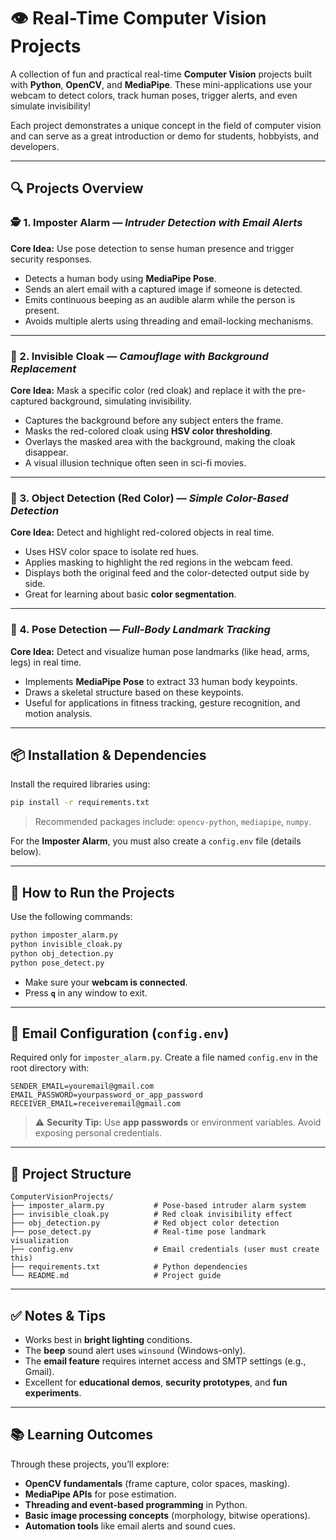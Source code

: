# 👁️ Real-Time Computer Vision Projects

A collection of fun and practical real-time **Computer Vision** projects built with **Python**, **OpenCV**, and **MediaPipe**. These mini-applications use your webcam to detect colors, track human poses, trigger alerts, and even simulate invisibility!

Each project demonstrates a unique concept in the field of computer vision and can serve as a great introduction or demo for students, hobbyists, and developers.

---

## 🔍 Projects Overview

### 🕵️ 1. Imposter Alarm — *Intruder Detection with Email Alerts*

**Core Idea:** Use pose detection to sense human presence and trigger security responses.

* Detects a human body using **MediaPipe Pose**.
* Sends an alert email with a captured image if someone is detected.
* Emits continuous beeping as an audible alarm while the person is present.
* Avoids multiple alerts using threading and email-locking mechanisms.

---

### 🧥 2. Invisible Cloak — *Camouflage with Background Replacement*

**Core Idea:** Mask a specific color (red cloak) and replace it with the pre-captured background, simulating invisibility.

* Captures the background before any subject enters the frame.
* Masks the red-colored cloak using **HSV color thresholding**.
* Overlays the masked area with the background, making the cloak disappear.
* A visual illusion technique often seen in sci-fi movies.

---

### 🔴 3. Object Detection (Red Color) — *Simple Color-Based Detection*

**Core Idea:** Detect and highlight red-colored objects in real time.

* Uses HSV color space to isolate red hues.
* Applies masking to highlight the red regions in the webcam feed.
* Displays both the original feed and the color-detected output side by side.
* Great for learning about basic **color segmentation**.

---

### 🧍 4. Pose Detection — *Full-Body Landmark Tracking*

**Core Idea:** Detect and visualize human pose landmarks (like head, arms, legs) in real time.

* Implements **MediaPipe Pose** to extract 33 human body keypoints.
* Draws a skeletal structure based on these keypoints.
* Useful for applications in fitness tracking, gesture recognition, and motion analysis.

---

## 📦 Installation & Dependencies

Install the required libraries using:

```bash
pip install -r requirements.txt
```

> Recommended packages include: `opencv-python`, `mediapipe`, `numpy`.

For the **Imposter Alarm**, you must also create a `config.env` file (details below).

---

## 🚀 How to Run the Projects

Use the following commands:

```bash
python imposter_alarm.py
python invisible_cloak.py
python obj_detection.py
python pose_detect.py
```

* Make sure your **webcam is connected**.
* Press **`q`** in any window to exit.

---

## 🔐 Email Configuration (`config.env`)

Required only for `imposter_alarm.py`. Create a file named `config.env` in the root directory with:

```
SENDER_EMAIL=youremail@gmail.com
EMAIL_PASSWORD=yourpassword_or_app_password
RECEIVER_EMAIL=receiveremail@gmail.com
```

> ⚠️ **Security Tip:** Use **app passwords** or environment variables. Avoid exposing personal credentials.

---

## 📁 Project Structure

```
ComputerVisionProjects/
├── imposter_alarm.py           # Pose-based intruder alarm system
├── invisible_cloak.py          # Red cloak invisibility effect
├── obj_detection.py            # Red object color detection
├── pose_detect.py              # Real-time pose landmark visualization
├── config.env                  # Email credentials (user must create this)
├── requirements.txt            # Python dependencies
└── README.md                   # Project guide
```

---

## ✅ Notes & Tips

* Works best in **bright lighting** conditions.
* The **beep** sound alert uses `winsound` (Windows-only).
* The **email feature** requires internet access and SMTP settings (e.g., Gmail).
* Excellent for **educational demos**, **security prototypes**, and **fun experiments**.

---

## 📚 Learning Outcomes

Through these projects, you’ll explore:

* **OpenCV fundamentals** (frame capture, color spaces, masking).
* **MediaPipe APIs** for pose estimation.
* **Threading and event-based programming** in Python.
* **Basic image processing concepts** (morphology, bitwise operations).
* **Automation tools** like email alerts and sound cues.
